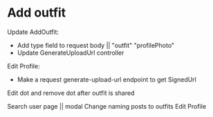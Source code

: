 # Add outfit

Update AddOutfit:

- Add type field to request body || "outfit" "profilePhoto"
- Update GenerateUploadUrl controller

Edit Profile:

- Make a request generate-upload-url endpoint to get SignedUrl

<!-- TODO -->

Edit dot and remove dot after outfit is shared

<!-- TODO -->

Search user page || modal
Change naming posts to outfits
Edit Profile
